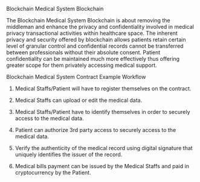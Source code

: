 Blockchain Medical System Blockchain

The Blockchain Medical System Blockchain is about removing the middleman and enhance the privacy and confidentiality involved in medical privacy transactional activities within healthcare space. The inherent privacy and security offered by blockchain allows patients retain certain level of granular control and confidential records cannot be transferred between professionals without their absolute consent. Patient confidentiality can be maintained much more effectively thus offering greater scope for them privately accessing medical support.

Blockchain Medical System Contract Example Workflow

1. Medical Staffs/Patient will have to register themselves on the contract.

2. Medical Staffs can upload or edit the medical data.

3. Medical Staffs/Patient have to identify themselves in order to securely access to the medical data.

4. Patient can authorize 3rd party access to securely access to the medical data.

5. Verify the authenticity of the medical record using digital signature that uniquely identifies the issuer of the record.

6. Medical bills payment can be issued by the Medical Staffs and paid in cryptocurrency by the Patient.

